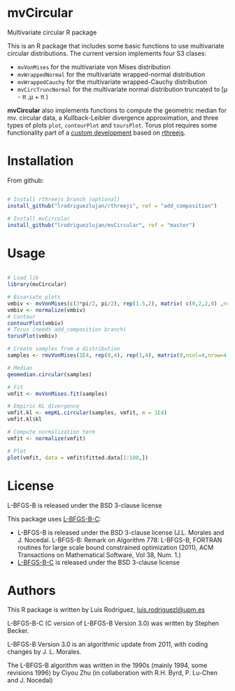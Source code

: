 # mvCircular

Multivariate circular  R package 

This is an R package that includes some basic functions to use multivariate circular distributions. The current version implements four S3 clases:
- `mvVonMises` for the multivariate von Mises distribution
- `mvWrappedNormal` for the multivariate wrapped-normal distribution
- `mvWrappedCauchy` for the multivariate wrapped-Cauchy distribution
- `mvCircTruncNormal` for the multivariate normal distribution truncated to [μ - π ,μ + π )

**mvCircular** also implements functions to compute the geometric median for mv. circular data, a Kullback-Leibler divergence approximation, and three types of plots `plot`, `contourPlot` and `toursPlot`. Torus plot requires some functionality part of a [custom development](https://github.com/lrodriguezlujan/rthreejs/tree/add_composition) based on [rthreejs](http://bwlewis.github.io/rthreejs/).

# Installation

From github:

``` R 

# Install rthreejs branch (optional)
install_github("lrodriguezlujan/rthreejs", ref = "add_composition")

# Install mvCircular
install_github("lrodriguezlujan/mvCircular", ref = "master")

```

# Usage

``` R

# Load lib
library(mvCircular)

# Bivariate plots
vmbiv <- mvVonMises(c(3*pi/2, pi/2), rep(1.5,2), matrix( c(0,2,2,0) ,ncol=2,nrow=2) )
vmbiv <- normalize(vmbiv)
# Contour
contourPlot(vmbiv)
# Torus (needs add_composition branch)
torusPlot(vmbiv)

# Create samples from a distribution
samples <- rmvVonMises(1E4, rep(0,4), rep(1,4), matrix(0,ncol=4,nrow=4) )

# Median
geomedian.circular(samples)

# Fit
vmfit <- mvVonMises.fit(samples)

# Empiric KL divergence
vmfit.kl <- empKL.circular(samples, vmfit, m = 1E4)
vmfit.kl$kl

# Compute normalization term
vmfit <- normalize(vmfit)

# Plot
plot(vmfit, data = vmfit$fitted.data[1:100,])

```

# License

L-BFGS-B is released under the BSD 3-clause license

This package uses [L-BFGS-B-C](https://github.com/stephenbeckr/L-BFGS-B-C):
- L-BFGS-B is released under the BSD 3-clause license (J.L. Morales and J. Nocedal. L-BFGS-B: Remark on Algorithm 778: L-BFGS-B, FORTRAN routines for large scale bound constrained optimization (2011), ACM Transactions on Mathematical Software, Vol 38, Num. 1.)
- [L-BFGS-B-C](https://github.com/stephenbeckr/L-BFGS-B-C) is released under the BSD 3-clause license

# Authors

This R package is written by Luis Rodríguez, [luis.rodriguezl@upm.es](mailto:luis.rodriguezl@upm.es)

L-BFGS-B-C  (C version of L-BFGS-B Version 3.0) was written by Stephen Becker.

L-BFGS-B Version 3.0 is an algorithmic update from 2011, with coding changes by J. L. Morales.

The L-BFGS-B algorithm was written in the 1990s (mainly 1994, some revisions 1996) by Ciyou Zhu (in collaboration with R.H. Byrd, P. Lu-Chen and J. Nocedal)



